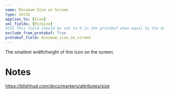 ```yaml
---
name: Minimum Size on Screen
type: Int32
applies_to: [Icon]
xml_fields: [MinSize]
#151 This field should be set to 0 in the protobuf when equal to the default value
exclude_from_protobuf: True
protobuf_field: minimum_size_on_screen
---
```

The smallest width/height of this icon on the screen.

Notes
=====
https://blishhud.com/docs/markers/attributes/size
